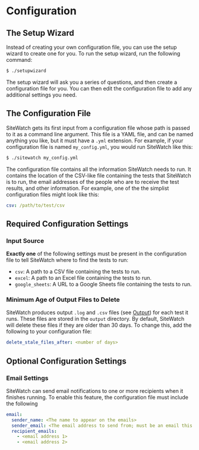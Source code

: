 # Configuration

## The Setup Wizard
Instead of creating your own configuration file, you can use the setup wizard to create one for you. To run the setup wizard, run the following command:
```bash
$ ./setupwizard
```
The setup wizard will ask you a series of questions, and then create a configuration file for you. You can then edit the configuration file to add any additional settings you need.


## The Configuration File

SiteWatch gets its first input from a configuration file whose path is passed to it as a command line argument. This file is a YAML file, and can be named anything you like, but it must have a `.yml` extension. For example, if your configuration file is named `my_config.yml`, you would run SiteWatch like this:
```bash
$ ./sitewatch my_config.yml
```
The configuration file contains all the information SiteWatch needs to run. It contains the location of the CSV-like file containing the tests that SiteWatch is to run, the email addresses of the people who are to receive the test results, and other information. For example, one of the the simplist configuration files might look like this:
```yaml
csv: /path/to/test/csv
```

## Required Configuration Settings

### Input Source

**Exactly one** of the following settings must be present in the configuration file to tell SiteWatch where to find the tests to run:
* `csv`: A path to a CSV file containing the tests to run.
* `excel`: A path to an Excel file containing the tests to run.
* `google_sheets`: A URL to a Google Sheets file containing the tests to run.

### Minimum Age of Output Files to Delete
SiteWatch produces output `.log` and `.csv` files (see [Output](./output.md)) for each test it runs. These files are stored in the `output` directory. By default, SiteWatch will delete these files if they are older than 30 days. To change this, add the following to your configuration file:
```yaml
delete_stale_files_after: <number of days>
```

## Optional Configuration Settings

### Email Settings

SiteWatch can send email notifications to one or more recipients when it finishes running. To enable this feature, the configuration file must include the following
```yaml
email:
  sender_name: <The name to appear on the emails>
  sender_email: <The email address to send from; must be an email this machine can send from>
  recipient_emails: 
    - <email address 1>
    - <email address 2>
```